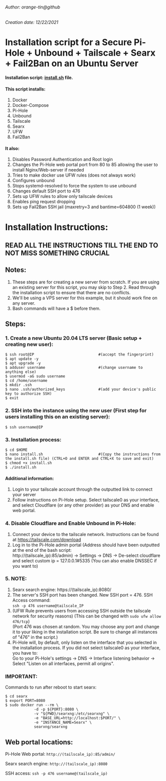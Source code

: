 ###### Author: orange-tin@github

###### Creation date: 12/22/2021

# Installation script for a Secure Pi-Hole + Unbound + Tailscale + Searx + Fail2Ban on an Ubuntu Server

#### Installation script: [install.sh](install.sh) file.

#### This script installs:
1. Docker
2. Docker-Compose
3. Pi-Hole
4. Unbound
5. Tailscale
6. Searx
7. UFW
8. Fail2Ban

#### It also:
1. Disables Password Authentication and Root login
2. Changes the Pi-Hole web portal port from 80 to 85 allowing the user to install Nginx/Web-server if needed
3. Tries to make docker use UFW rules (does not always work)
4. Configures unbound
5. Stops systemd-resolved to force the system to use unbound
6. Changes default SSH port to 476
7. Sets up UFW rules to allow only tailscale devices
8. Enables ping request dropping
9. Sets up Fail2Ban SSH jail (maxretry=3 and bantime=604800 (1 week))

# Installation Instructions:

## READ ALL THE INSTRUCTIONS TILL THE END TO NOT MISS SOMETHING CRUCIAL

## Notes: 
1. These steps are for creating a new server from scratch. If you are using an existing server for this script, you may skip to Step 2. Read through the installation script to ensure that there are no conflicts.
2. We'll be using a VPS server for this example, but it should work fine on any server.
3. Bash commands will have a $ before them.

## Steps:
### 1. Create a new Ubuntu 20.04 LTS server (Basic setup + creating new user):

```
$ ssh root@IP                             #(accept the fingerprint)
$ apt update -y
$ apt upgrade -y
$ adduser username                        #(change username to anything else)
$ usermod -aG sudo username
$ cd /home/username
$ mkdir .ssh
$ nano .ssh/authorized_keys               #(add your device's public key to authorize SSH)
$ exit
```

### 2. SSH into the instance using the new user (First step for users installing this on an existing server):

```
$ ssh username@IP
```

### 3. Installation process:
```
$ cd $HOME
$ nano install.sh                         #(Copy the instructions from the install.sh file) (CTRL+O and ENTER and CTRL+X to save and exit)
$ chmod +x install.sh
$ ./install.sh
```

#### Additional information:
1. Login to your tailscale account through the outputted link to connect your server
2. Follow instructions on Pi-Hole setup. Select tailscale0 as your interface, and select Cloudflare (or any other provider) as your DNS and enable web portal.

### 4. Disable Cloudflare and Enable Unbound in Pi-Hole:
1. Connect your device to the tailscale network. Instructions can be found at https://tailscale.com/download
2. Log in to the Pi-Hole admin portal (Address should have been outputted at the end of the bash script: <br/>http://(tailscale_ip):85/admin) -> Settings -> DNS -> De-select cloudflare and select custom ip = 127.0.0.1#5335 (You can also enable DNSSEC if you want to)

### 5. NOTE:
1. Searx search engine: https://(tailscale_ip):8080/
2. The server's SSH port has been changed. New SSH port = 476. SSH Access command:<br/>```ssh -p 476 username@tailscale_IP```
3. (UFW Rule prevents users from accessing SSH outside the tailscale network for security reasons) (This can be changed with ```sudo ufw allow 476/tcp```)<br/>(Port 476 was chosen at random. You may choose any port and change it to your liking in the installation script. Be sure to change all instances of "476" in the script.)
4. Pi-Hole will, by default, only listen on the interface that you selected in the installation process. If you did not select tailscale0 as your interface, you have to: <br/>Go to your Pi-Hole's settings -> DNS -> Interface listening behavior -> Select "Listen on all interfaces, permit all origins".

### IMPORTANT:
Commands to run after reboot to start searx:

```
$ cd searx
$ export PORT=8080
$ sudo docker run --rm \
             -d -p ${PORT}:8080 \
             -v "${PWD}/searxng:/etc/searxng" \
             -e "BASE_URL=http://localhost:$PORT/" \
             -e "INSTANCE_NAME=Searx" \
             searxng/searxng
```

## Web portal locations:

Pi-Hole Web portal: ```http://(tailscale_ip):85/admin/```

Searx search engine: ```http://(tailscale_ip):8080```

SSH access: ```ssh -p 476 username@(tailscale_ip)```

